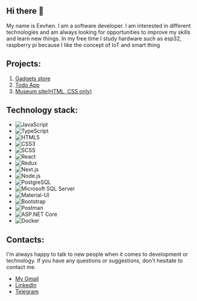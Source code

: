 ## Hi there 👋

My name is Eevhen. I am a software developer. 
I am interested in different technologies and am always looking for opportunities to improve my skills and learn new things.
In my free time I study hardware such as esp32, raspberry pi because I like the concept of IoT and smart thing

## Projects:
1. [Gadgets store](https://underheel.github.io/product_catalog/#/)
2. [Todo App](https://mate-academy.github.io/react_todo-app-with-api/)
3. [Museum site(HTML, CSS only)](https://yevhenostrovskiy.github.io/layout_landing-page/)

## Technology stack:
- ![JavaScript](https://img.shields.io/badge/-JavaScript-F7DF1E?style=flat-square&logo=javascript&logoColor=black)
- ![TypeScript](https://img.shields.io/badge/-TypeScript-3178C6?style=flat-square&logo=typescript&logoColor=white)
- ![HTML5](https://img.shields.io/badge/-HTML5-E34F26?style=flat-square&logo=html5&logoColor=white)
- ![CSS3](https://img.shields.io/badge/-CSS3-1572B6?style=flat-square&logo=css3&logoColor=white)
- ![SCSS](https://img.shields.io/badge/-SCSS-CC6699?style=flat-square&logo=sass&logoColor=white)
- ![React](https://img.shields.io/badge/-React-61DAFB?style=flat-square&logo=react&logoColor=black)
- ![Redux](https://img.shields.io/badge/-Redux-764ABC?style=flat-square&logo=redux&logoColor=white)
- ![Next.js](https://img.shields.io/badge/-Next.js-000000?style=flat-square&logo=next.js&logoColor=white)
- ![Node.js](https://img.shields.io/badge/-Node.js-339933?style=flat-square&logo=node.js&logoColor=white)
- ![PostgreSQL](https://img.shields.io/badge/-PostgreSQL-336791?style=flat-square&logo=postgresql&logoColor=white)
- ![Microsoft SQL Server](https://img.shields.io/badge/-Microsoft%20SQL%20Server-CC2927?style=flat-square&logo=microsoft%20sql%20server&logoColor=white)
- ![Material-UI](https://img.shields.io/badge/-Material_UI-0081CB?style=flat-square&logo=material-ui&logoColor=white)
- ![Bootstrap](https://img.shields.io/badge/-Bootstrap-563D7C?style=flat-square&logo=bootstrap&logoColor=white)
- ![Postman](https://img.shields.io/badge/-Postman-FF6C37?style=flat-square&logo=postman&logoColor=white)
- ![ASP.NET Core](https://img.shields.io/badge/-ASP.NET%20Core-512BD4?style=flat-square&logo=.net&logoColor=white)
- ![Docker](https://img.shields.io/badge/-Docker-2496ED?style=flat-square&logo=docker&logoColor=white)

## Contacts:
  I'm always happy to talk to new people when it comes to development or technology. If you have any questions or suggestions, don't hesitate to contact me.
- [My Gmail](yevhenostrovskyi9@gmail.com)
- [LinkedIn](www.linkedin.com/in/yevhen-ostrovskyi)
- [Telegram](https://t.me/ostriyjeka)
